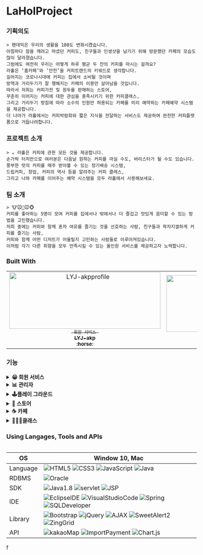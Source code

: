 # LaHolProject


### 기획의도

```
> 팬데믹은 우리의 생활을 180도 변화시켰습니다. 
아침마다 잠을 깨려고 마셨던 커피도, 친구들과 인생샷을 남기기 위해 방문했던 카페의 모습도 많이 달라졌습니다. 
그럼에도 여전히 우리는 어떻게 하루 평균 두 잔의 커피를 마시는 걸까요? 
라홀은 ‘홈카페’와 ‘안전’을 커피트렌드의 키워드로 생각합니다. 
길어지는 코로나시대에 커피는 집에서 소비될 것이며 
방역과 거리두기가 잘 행해지는 카페의 이용만 살아남을 것입니다. 
따라서 저희는 커피가전 및 원두를 판매하는 스토어, 
꾸준히 이어지는 커피에 대한 관심을 충족시키기 위한 커피클래스, 
그리고 거리두기 방침에 따라 소수의 인원만 허용되는 카페를 미리 예약하는 카페예약 시스템을 제공합니다. 
더 나아가 라홀에서는 커피박람회와 짧은 지식을 전달하는 서비스도 제공하여 완전한 커피플랫폼으로 거듭나려합니다.
```

### 프로젝트 소개

```
> ☕ 라홀은 커피에 관한 모든 것을 제공합니다. 
손가락 터치만으로 여러분은 다음날 원하는 커피를 마실 수도, 바리스타가 될 수도 있습니다. 
풍부한 맛의 커피를 매주 받아볼 수 있는 정기배송 시스템, 
드립커피, 창업, 커피의 역사 등을 알려주는 커피 클래스, 
그리고 나와 카페를 이어주는 예약 시스템을 모두 라홀에서 사용해보세요.
```

### **팀 소개**

```
> 🐮🐭🐴🐭🐵 
커피를 좋아하는 5명이 모여 커피를 집에서나 밖에서나 더 즐겁고 맛있게 음미할 수 있는 방법을 고민했습니다. 
저희 중에는 커피와 함께 혼자 여유를 즐기는 것을 선호하는 사람, 친구들과 왁자지껄하게 커피를 즐기는 사람, 
커피와 함께 어떤 디저트가 어울릴지 고민하는 사람들로 이루어져있습니다. 
이처럼 각기 다른 취향을 모두 만족시킬 수 있는 올인원 서비스를 제공하고자 노력합니다.
```
### Built With
<table>
  <tr>
     <td align="center">
      <a href="https://github.com/LYJ-akp">
      <img src="https://avatars.githubusercontent.com/u/77710189?s=460&v=4" width="400px"  height="150px" alt="LYJ-akpprofile"/><br />
      <sub>
      <code> 회원 서비스 </code><br/>
      <b>
      LYJ-akp<br/>
      :horse:  
      </b>
      </sub>
      </a>
    </td>
      <td align="center">
      <a href="https://github.com/100pearlcent">
      <img src="https://avatars.githubusercontent.com/u/58822023?s=460&v=4" width="400px"  height="150px" alt="100pearlcentprofile"/><br />
      <sub>
      <code>관리자 / 플레이그라운드</code>
      <b>
      jinjubaek<br/>
      :mouse: 
      </b>
      </sub>
      </a>
    </td>
       <td align="center">
      <a href="https://github.com/kimwansik5">
      <img src="https://avatars.githubusercontent.com/u/76933689?s=460&v=4" width="400px"  height="150px" alt="kimwansik5profile"/><br />
      <sub>
      <code>스토어</code><br/>
      <b>
      kimwansik5<br/>
      :monkey_face: 
      </b>
      </sub>
      </a>
    </td>
    <td align="center">
      <a href="https://github.com/Lee-ye-ji">
      <img src="https://avatars3.githubusercontent.com/u/59958929?s=460&u=f084b39c32e884337be6b229f6796c2283960844&v=4" width="400px"  height="150px" alt="yejiprofile"/><br />
      <sub>
        <code>카페</code><br/>
      <b>
      Lee-ye-ji<br/>
      :cow:
      </b>
      </sub>
      </a>
    </td>
    <td align="center">
      <a href="https://github.com/itskathyc">
      <img src="https://avatars2.githubusercontent.com/u/76470322?s=460&v=4"width="400px"  height="150px" alt="itskathycprofile"/><br />
      <sub>
        <code>클래스</code><br/>
      <b>
      itskathyc<br/>
      :mouse:   
      </b>
      </sub>
      </a>
    </td>
 </tr>
 <table>


### 기능
<details>	
  <summary><b>😀 회원 서비스</b></summary>
  <br/>
  <ol>
    <b><li>회원 정보 관련 기능</li></b>
     - 회원 가입, 로그인, ID 찾기, PW찾기(임시비밀번호 메일발송)<br/>
     - 회원정보 수정, 탈퇴<br/>
    <b><li>마이페이지(일반회원)</li></b>
    - 구매 내역 조회 / 세부내역 조회 시, kakaoAPI를 통한 지도 표시<br/>
    - 구매 상태에 따른 후기 등록<br/>
    - 보유 쿠폰 조회<br/>
    <b><li>마이페이지 (사업자)</li></b>
    - chart.js를 통한 스토어 판매 내역 통계<br/>
    - 스토어 주문 내역 조회 및 ajax를 통한 배송 현황 업데이트<br/>
    - 배너 광고 신청 및 신청 내역 조회 / KG 이니시스 API를 통한 결제 <br/>
   </ol>
</details>
<details>	
  <summary><b>📊 관리자</b></summary>
  <br/>
  <ol>
    <b><li>회원 조회</li></b>
    - 일반/사업자 회원정보 목록 출력<br/>
    - ZingGrid 라이브러리 활용하여 컬럼 별 정렬과 키워드 검색 지원<br/>
    <b><li>통계</li></b>
    - 제휴카페 연/월/일 특정기간에 따른 서비스 별 매출 출력<br/>
    - 사이트 수익 연/월/일 특정기간에 따른 수입(광고/수수료) 별 매출 출력<br/>
    - 발급 된 쿠폰 연/월/일 특정기간에 따른 쿠폰 상태 출력<br/>
    - ZingGrid 라이브러리 활용하여 컬럼 별 정렬 지원<br/>
    - Chart.js 라이브러리 활용하여 그래프로 데이터출력<br/>
    <b><li>광고</li></b>
    - 광고 신청내역 조회 후 승인/반려 결정<br/>
    - 승인 완료된 광고 목록 조회<br/>
    <b><li>신고</li></b>
    - 신고 접수된 컨텐츠 확인 후 경고 처리<br/>
    - 처리완료된 신고 목록 조회<br/>
    - 일정 경고 횟수 초과 시 자동 회원탈퇴 처리<br/>
   </ol>
  <br/>
</details>
<details>	
  <summary><b>🕹️플레이 그라운드</b></summary>
  <br/>
  <ol>
    <b><li>원두취향 테스트</li></b>
    <b><li>쿠폰발급 이벤트</li></b>
    - 간단한 게임 플레이 후 랜덤으로 쿠폰 지급<br/>
   </ol>
  <br/>
</details>
<details>	
  <summary><b>🏬 스토어</b></summary>
  <br/>
  <ol>
    <b><li>사업자 맞춤 기능</li></b>
    -제품 등록, 수정, 삭제<br/>
    -등록된 제품 문의에 대한 답변 <br/>
    -제품에 대한 리뷰중 악의적이거나 비방적인 리뷰신고<br/>
    -제품을 구매한 사용자에게 배송현황 업데이트<br/>
    -정기구독 폼과 바로구매 폼을 차이를 두어 운영<br/>
    <b><li>일반 사용자 맞춤 기능</li></b>
    -제품에 대한 구매,장바구니,구독 기능 사용가능<br/>
    -제품에 대한 문의 가능<br/>
    -부적절한 제품에 대한 신고가능<br/>
    <b><li>모든 사용자</li></b>
    -메인화면 스토어 리스트 출력 및 detailView 출력<br/>
    -제품검색 기능과 카테고리 검색등의 필터 제공<br/>
    -메인화면에서 인기상품(조회수 탑 3제품 항시 출력)과 일반 상품 분리해서 화면울 출력<br/>
    -클래스 메인화면에서 강의 시간, 강의 카테고리 별로 사용자가 원하는 클래스만 필터정렬<br/>
    -구독이 가능한 제품은 상품 이미지에 구독문구 출력 및 바로 구독 기능을 사용가능<br/>
   </ol>
  <br/>
</details>
<details>	
  <summary><b>☕ 카페</b></summary>
  <br/>
  <ol>
    <b><li>사업자 맞춤 기능</li></b>
    - 카페 매장 등록, 카페 정보 수정, 카페 삭제<br/>
    - 한 아이디 당 하나의 카페만 등록 가능<br/>
    - 음료에 대한 정보 등록, 수정 삭제<br/>
    - 매장 예약 정보 달력으로 확인<br/>
    - 주문 내역 확인 후 제조 상태에 따라 실시간으로 변경<br/>
    -등록된 문의 답변<br/> 
    <b><li>로그인한 일반 사용자 맞춤 기능</li></b>
    - 카페 예약 (매장 또는 포장 선택 후 날짜, 시간, 인원 설정)<br/>
    - 선택한 카페의 음료 주문(수량, 음료 사이즈, Hot or Ice 선택)<br/>
    - 카페에서 담은 음료에 대한 바로 결제(KG 이니시스 API를 통한 결제)<br/>
    - 스토어 구매 리스트,커피 클래스 수강신청과 함께 장바구니에서 결제(KG 이니시스 API를 통한 결제)<br/>
    - 카페에 대한 대한 문의<br/>
    - 카페를 이용한 사용자에 의한 카페 신고<br/>
    - 부적절한 후기 신고<br/>
    <b><li>일반 사용자 맞춤 기능</li></b>
    - 카페 리스트 출력 및 카페 매장에 대한 정보 kakao map api를 이용한 정보<br/>
    - 카페 매장 이름 및 주소 키워드를 통한 검색<br/>
    - 카페에 대한 후기 내역 확인<br/>
    - Q&A 내역 확인<br/>
   </ol>
  <br/>
</details>
<details>	
  <summary><b>👩🏻‍🏫클래스</b></summary>
  <br/>
  <ol>
    <b><li>사업자 맞춤 기능</li></b>
    -커피클래스 등록, 등록시 kakao Map API를 통해 지도표시<br/>
    -자신의 클래스 정보 수정, 클래스 삭제<br/>
    -관리자의 승인 이후 정식 클래스 리스트로 출력<br/>
    -등록된 문의 답변 <br/>
    <b><li>일반 사용자 맞춤 기능</li></b>
    -커피클래스 수강신청시 KG 이니시스 API를 통한 결제<br/>
    -클래스에 대한 문의<br/>
    -본인이 수강한 클래스에 한하여 신고<br/>
    <b><li>모든 사용자</li></b>
    -메인화면 커피 클래스 리스트 출력 및 detailView 출력<br/>
    -클래스 메인화면에서 키워드 검색시 제목/내용/강사명이 일치하는 경우 해당 리스트 출력<br/>
    -클래스 메인화면에서 강의 시간, 강의 카테고리 별로 사용자가 원하는 클래스만 필터정렬<br/>
    -사용자가 클래스 수강 후 마이페이지에서 입력한 후기 리스트 출력<br/>
    -부적절한 리뷰 신고<br/>
   </ol>
  <br/>
</details>



### Using Langages, Tools and APIs
| OS         | Window 10, Mac |
| ---------- | ------------- |
| Language      | ![HTML5](https://img.shields.io/badge/-HTML5-000000?style=flat&logo=html5) ![CSS3](https://img.shields.io/badge/-CSS-000000?style=flat&logo=css3) ![JavaScript](https://img.shields.io/badge/-JavaScript-000000?style=flat&logo=javascript) ![Java](https://img.shields.io/badge/-Java-000000?style=flat&logo=java)  |
| RDBMS      | ![Oracle](https://img.shields.io/badge/-Oracle-000000?style=flat&logo=Oracle) |
| SDK     | ![Java1.8](https://img.shields.io/badge/-Java1.8-black?style=flat-square&logo=Java1.8) ![servlet](https://img.shields.io/badge/-servlet-black?style=flat-square&logo=servlet) ![JSP](https://img.shields.io/badge/-JSP-black?style=flat-square&logo=JSP)|
| IDE        | ![EclipseIDE](https://img.shields.io/badge/-Eclipse-black?style=flat-square&logo=EclipseIDE) ![VisualStudioCode](https://img.shields.io/badge/-VisualStudioCode-black?style=flat-square&logo=VisualStudioCode) ![Spring](https://img.shields.io/badge/-Spring-black?style=flat-square&logo=Spring) ![SQLDeveloper](https://img.shields.io/badge/-SQLDeveloper-black?style=flat-square&logo=SQLDeveloper) |
| Library       | ![Bootstrap](https://img.shields.io/badge/-Bootstrap-black?style=flat-square&logo=bootstrap) ![jQuery](https://img.shields.io/badge/-jQuery-black?style=flat-square&logo=jQuery) ![AJAX](https://img.shields.io/badge/-AJAX-black?style=flat-square&logo=AJAX)  ![SweetAlert2](https://img.shields.io/badge/-SweetAlert2-black?style=flat-square&logo=SweetAlert2)  ![ZingGrid](https://img.shields.io/badge/-ZingGrid-black?style=flat-square&logo=ZingGrid) |
| API       |  ![kakaoMap](https://img.shields.io/badge/-kakaoMap-black?style=flat-square&logo=kakaoMap) ![ImportPayment](https://img.shields.io/badge/-ImportPayment-black?style=flat-square&logo=ImportPayment) ![Chart.js](https://img.shields.io/badge/-Chart.js-black?style=flat-square&logo=Chart.js)  |

f

